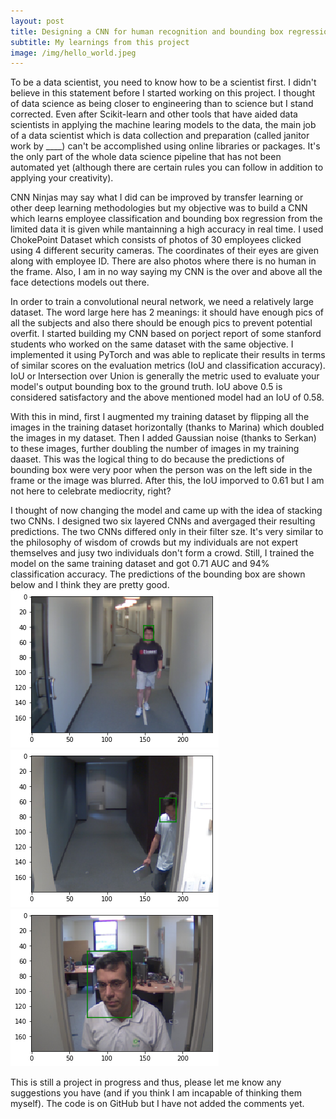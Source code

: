 ```yaml
---
layout: post
title: Designing a CNN for human recognition and bounding box regression
subtitle: My learnings from this project
image: /img/hello_world.jpeg
---
```


To be a data scientist, you need to know how to be a scientist first.
I didn't believe in this statement before I started working on this project. I thought of data science as being closer to engineering than to science but I stand corrected. Even after Scikit-learn and other tools that have aided data scientists in applying the machine learing models to the data, the main job of a data scientist which is data collection and preparation (called janitor work by ____) can't be accomplished using online libraries or packages. It's the only part of the whole data science pipeline that has not been automated yet (although there are certain rules you can follow in addition to applying your creativity).


CNN Ninjas may say what I did can be improved by transfer learning or other deep learning methodologies but my objective was to build a CNN which learns employee classification and bounding box regression from the limited data it is given while mantainning a high accuracy in real time. I used ChokePoint Dataset which consists of photos of 30 employees clicked using 4 different security cameras. The coordinates of their eyes are given along with employee ID. There are also photos where there is no human in the frame. Also, I am in no way saying my CNN is the over and above all the face detections models out there.


In order to train a convolutional neural network, we need a relatively large dataset. The word large here has 2 meanings: it should have enough pics of all the subjects and also there should be enough pics to prevent potential overfit. I started building my CNN based on porject report of some stanford students who worked on the same dataset with the same objective. I implemented it using PyTorch and was able to replicate their results in terms of similar scores on the evaluation metrics (IoU and classification accuracy). IoU or Intersection over Union is generally the metric used to evaluate your model's output bounding box to the ground truth. IoU above 0.5 is considered satisfactory and the above mentioned model had an IoU of 0.58.


With this in mind, first I augmented my training dataset by flipping all the images in the training dataset horizontally (thanks to Marina) which doubled the images in my dataset. Then I added Gaussian noise (thanks to Serkan) to these images, further doubling the number of images in my training daaset. This was the logical thing to do because the predictions of bounding box were very poor when the person was on the left side in the frame or the image was blurred. After this, the IoU imporved to 0.61 but I am not here to celebrate mediocrity, right?  


I thought of now changing the model and came up with the idea of stacking two CNNs. I designed two six layered CNNs and avergaged their resulting predictions. The two CNNs differed only in their filter sze. It's very similar to the philosophy of wisdom of crowds but my individuals are not expert themselves and jusy two individuals don't form a crowd. Still, I trained the model on the same training dataset and got 0.71 AUC and 94% classification accuracy. The predictions of the bounding box are shown below and I think they are pretty good. 
![alt text](/img/FDR/pic1.png)
![alt text](/img/FDR/pic2.png)
![alt text](/img/FDR/pic3.png)

This is still a project in progress and thus, please let me know any suggestions you have (and if you think I am incapable of thinking them myself). The code is on GitHub but I have not added the comments yet. 


